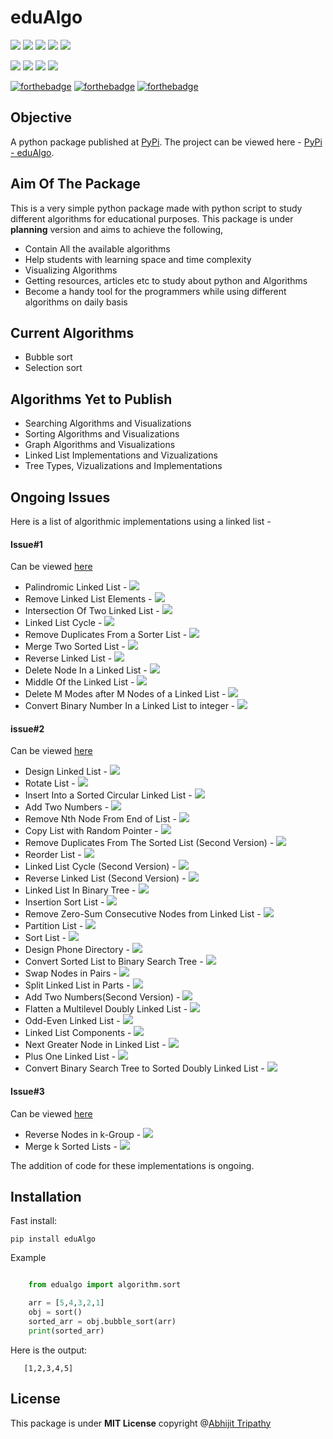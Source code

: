
# eduAlgo

<img src="https://img.shields.io/github/license/Abhijit2505/eduAlgo?style=for-the-badge">&nbsp;<img src ="https://img.shields.io/github/languages/code-size/Abhijit2505/eduAlgo?style=for-the-badge">&nbsp;<img src = "https://img.shields.io/github/contributors/Abhijit2505/eduAlgo?style=for-the-badge">&nbsp;<img src ="https://img.shields.io/github/last-commit/Abhijit2505/eduAlgo?style=for-the-badge">&nbsp;<img src="https://img.shields.io/pypi/wheel/eduAlgo?style=for-the-badge">

<img src = "https://img.shields.io/pypi/status/eduAlgo?style=for-the-badge">&nbsp;<img src ="https://img.shields.io/pypi/v/eduAlgo?style=for-the-badge&logo=PyPi">&nbsp;<img src="https://img.shields.io/github/commit-activity/m/Abhijit2505/eduAlgo?style=for-the-badge">&nbsp;<img src ="https://img.shields.io/github/release-date/Abhijit2505/eduAlgo?style=for-the-badge">


[![forthebadge](https://forthebadge.com/images/badges/built-with-love.svg)](https://forthebadge.com)   [![forthebadge](https://forthebadge.com/images/badges/built-by-developers.svg)](https://forthebadge.com) [![forthebadge](https://forthebadge.com/images/badges/made-with-python.svg)](https://forthebadge.com)

## Objective
A python package published at [PyPi](https://pypi.org/). The project can be viewed here - [PyPi - eduAlgo](https://pypi.org/project/eduAlgo/).

## Aim Of The Package

This is a very simple python package made with python script to study different algorithms for educational purposes. This package is under **planning** version and aims to achieve the following,

* Contain All the available algorithms
* Help students with learning space and time complexity
* Visualizing Algorithms
* Getting resources, articles etc to study about python and Algorithms
* Become a handy tool for the programmers while using different algorithms on daily basis

## Current Algorithms

* Bubble sort
* Selection sort

## Algorithms Yet to Publish

* Searching Algorithms and Visualizations
* Sorting Algorithms and Visualizations
* Graph Algorithms and Visualizations
* Linked List Implementations and Vizualizations
* Tree Types, Vizualizations and Implementations

## Ongoing Issues

Here is a list of algorithmic implementations using a linked list -

#### Issue#1

Can be viewed [here](https://github.com/Abhijit2505/eduAlgo/issues/1)

*  Palindromic Linked List - <img src ="https://img.shields.io/badge/-easy-brightgreen">
* Remove Linked List Elements - <img src ="https://img.shields.io/badge/-easy-brightgreen">
* Intersection Of Two Linked List - <img src ="https://img.shields.io/badge/-easy-brightgreen">
* Linked List Cycle - <img src ="https://img.shields.io/badge/-easy-brightgreen">
* Remove Duplicates From a Sorter List - <img src ="https://img.shields.io/badge/-easy-brightgreen">
* Merge Two Sorted List - <img src ="https://img.shields.io/badge/-easy-brightgreen">
* Reverse Linked List - <img src ="https://img.shields.io/badge/-easy-brightgreen">
* Delete Node In a Linked List - <img src ="https://img.shields.io/badge/-easy-brightgreen">
* Middle Of the Linked List - <img src ="https://img.shields.io/badge/-easy-brightgreen">
* Delete M Modes after M Nodes of a Linked List - <img src ="https://img.shields.io/badge/-easy-brightgreen">
* Convert Binary Number In a Linked List to integer - <img src ="https://img.shields.io/badge/-easy-brightgreen">

#### issue#2

Can be viewed [here](https://github.com/Abhijit2505/eduAlgo/issues/2)

* Design Linked List - <img src ="https://img.shields.io/badge/-intermediate-orange">
* Rotate List - <img src ="https://img.shields.io/badge/-intermediate-orange">
* Insert Into a Sorted Circular Linked List - <img src ="https://img.shields.io/badge/-intermediate-orange">
* Add Two Numbers - <img src ="https://img.shields.io/badge/-intermediate-orange">
* Remove Nth Node From End of List - <img src ="https://img.shields.io/badge/-intermediate-orange">
* Copy List with Random Pointer - <img src ="https://img.shields.io/badge/-intermediate-orange">
* Remove Duplicates From The Sorted List (Second Version) - <img src ="https://img.shields.io/badge/-intermediate-orange">
* Reorder List - <img src ="https://img.shields.io/badge/-intermediate-orange">
* Linked List Cycle (Second Version) - <img src ="https://img.shields.io/badge/-intermediate-orange">
* Reverse Linked List (Second Version) - <img src ="https://img.shields.io/badge/-intermediate-orange">
* Linked List In Binary Tree - <img src ="https://img.shields.io/badge/-intermediate-orange">
* Insertion Sort List - <img src ="https://img.shields.io/badge/-intermediate-orange">
* Remove Zero-Sum Consecutive Nodes from Linked List - <img src ="https://img.shields.io/badge/-intermediate-orange">
* Partition List - <img src ="https://img.shields.io/badge/-intermediate-orange">
* Sort List - <img src ="https://img.shields.io/badge/-intermediate-orange">
* Design Phone Directory - <img src ="https://img.shields.io/badge/-intermediate-orange">
* Convert Sorted List to Binary Search Tree - <img src ="https://img.shields.io/badge/-intermediate-orange">
* Swap Nodes in Pairs - <img src ="https://img.shields.io/badge/-intermediate-orange">
* Split Linked List in Parts - <img src ="https://img.shields.io/badge/-intermediate-orange">
* Add Two Numbers(Second Version) - <img src ="https://img.shields.io/badge/-intermediate-orange">
* Flatten a Multilevel Doubly Linked List - <img src ="https://img.shields.io/badge/-intermediate-orange">
* Odd-Even Linked List - <img src ="https://img.shields.io/badge/-intermediate-orange">
* Linked List Components - <img src ="https://img.shields.io/badge/-intermediate-orange">
* Next Greater Node in Linked List - <img src ="https://img.shields.io/badge/-intermediate-orange">
* Plus One Linked List - <img src ="https://img.shields.io/badge/-intermediate-orange">
* Convert Binary Search Tree to Sorted Doubly Linked List - <img src ="https://img.shields.io/badge/-intermediate-orange">

#### Issue#3

Can be viewed [here](https://github.com/Abhijit2505/eduAlgo/issues/3)

* Reverse Nodes in k-Group - <img src ="https://img.shields.io/badge/-hard-red">
* Merge k Sorted Lists - <img src ="https://img.shields.io/badge/-hard-red">

The addition of code for these implementations is ongoing.


## Installation

Fast install:

    pip install eduAlgo

Example

```python

    from edualgo import algorithm.sort

    arr = [5,4,3,2,1]
    obj = sort()
    sorted_arr = obj.bubble_sort(arr)
    print(sorted_arr)
```
Here is the output:

       [1,2,3,4,5]

## License

This package is under **MIT License** copyright @<a href = "https://github.com/Abhijit2505">Abhijit Tripathy</a>
